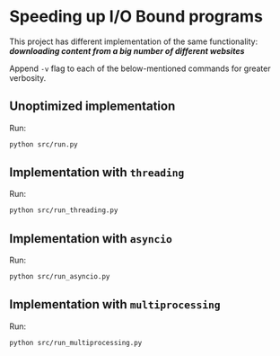 # Speeding up I/O Bound programs

This project has different implementation of the same functionality: 
___downloading content from a big number of different websites___

Append `-v` flag to each of the below-mentioned commands for greater
verbosity.

## Unoptimized implementation

Run: 
```bash
python src/run.py
```

## Implementation with `threading`

Run: 
```bash
python src/run_threading.py
```

## Implementation with `asyncio`

Run: 
```bash
python src/run_asyncio.py
```

## Implementation with `multiprocessing`

Run: 
```bash
python src/run_multiprocessing.py
```
